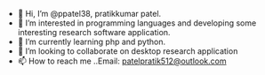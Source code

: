 - 👋 Hi, I’m @ppatel38, pratikkumar patel.
- 👀 I’m interested in programming languages and developing some interesting research software application.
- 🌱 I’m currently learning php and python.
- 💞️ I’m looking to collaborate on desktop research application
- 📫 How to reach me ..Email: patelpratik512@outlook.com

<!---
ppatel38/ppatel38 is a ✨ special ✨ repository because its `README.md` (this file) appears on your GitHub profile.
You can click the Preview link to take a look at your changes.
--->
